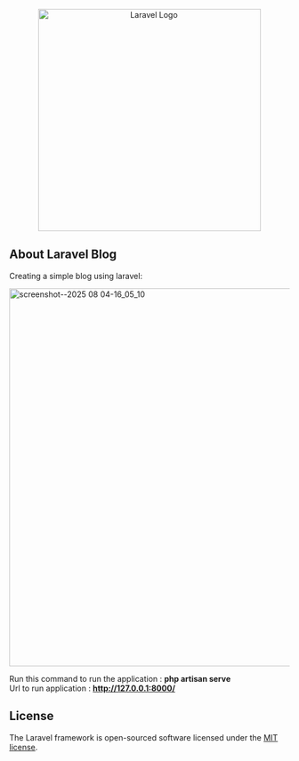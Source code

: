 <p align="center"><a href="https://laravel.com" target="_blank"><img src="https://raw.githubusercontent.com/laravel/art/master/logo-lockup/5%20SVG/2%20CMYK/1%20Full%20Color/laravel-logolockup-cmyk-red.svg" width="400" alt="Laravel Logo"></a></p>

## About Laravel Blog

Creating a simple blog using laravel:

<img width="1591" height="680" alt="screenshot--2025 08 04-16_05_10" src="https://github.com/user-attachments/assets/ca0ad18a-b0c8-466c-90be-e5ff4f1a3a4e" style="border:1px solid #ddd border-radius:4px;" />
<br>

Run this command to run the application : <b>php artisan serve</b> <br>
Url to run application : <b>http://127.0.0.1:8000/</b>

## License

The Laravel framework is open-sourced software licensed under the [MIT license](https://opensource.org/licenses/MIT).
